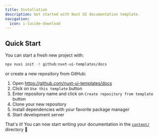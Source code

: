 ```yaml
---
title: Installation
description: Get started with Nuxt UI documentation template.
navigation:
  icon: i-lucide-download
---
```


## Quick Start

You can start a fresh new project with:

```bash [Terminal]
npx nuxi init -t github:nuxt-ui-templates/docs
```

or create a new repository from GitHub:

1. Open <https://github.com/nuxt-ui-templates/docs>
2. Click on `Use this template` button
3. Enter repository name and click on `Create repository from template` button
4. Clone your new repository
5. Install dependencies with your favorite package manager
6. Start development server

That's it! You can now start writing your documentation in the [`content/`](https://content.nuxt.com/usage/content-directory) directory 🚀
